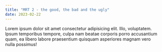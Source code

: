 ```yaml
---
title: "MRT 2 - the good, the bad and the ugly"
date: 2023-02-22
---
```

Lorem ipsum dolor sit amet consectetur adipisicing elit. Illo, voluptatem. Ipsum temporibus tempore, culpa nam beatae corporis porro accusantium quam, ea libero labore praesentium quisquam asperiores magnam vero nulla possimus!
